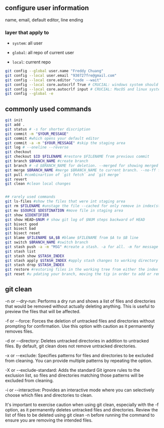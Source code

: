 ## configure user information
name, email, default editor, line ending
### layer that apply to
 - `system`: all user

 - `global`: all repo of current user

 - `local`: current repo

```bash
git config --global user.name "Freddy Chuang"
git config --local user.email "930727fre@gmail.com"
git config --local core.editor "code --wait"
git config --local core.autocrlf True # CRUCIAL: windows system should set this up
git config --local core.autocrlf input # CRUCIAL: MacOS and linux system should set this up
git config --global -e
```

## commonly used commands
```bash
git init
git add .
git status # -s for shorter discription
git commit -m "$YOUR_MESSAGE"
git commit #which opens your default editor
git commit -a -m "$YOUR_MESSAGE" #skip the staging area
git log # --oneline --reverse
git checkout
git checkout $ID $FILENAME #restore $FILENAME from previous commit
git branch $BRANCH_NAME #create branch
git branch # -d $BRANCH_NAME for deletion. --merged for showing merged branches. --no-merged.
git merge $BRANCH_NAME #merge $BRANCH_NAME to current branch. --no-ff for not fast-forward(create a merge commit)
git pull #combinartion of `git fetch` and `git merge`
git revert
git clean #clean local changes


## rarely used commands
git ls-files #show the files that were int staging area
git rm $FILENAME #unstage the file --cached for only remove in index(stagin area)
git mv $SOURCE $DESTINATION #move file in staging area
git show $IDENTIFIER
git show HEAD~$NUM # show git log of $NUM steps backward of HEAD
git bisect good
git bisect bad
git bisect reset
git blame $FILENAME $A,$B #blame $FILENAME from $A to $B line
git switch $BRANCH_NAME #switch branch
git stash push -a -m "MSG" #create a stash. -a for all. -m for message
git stash list
git stash show $STASH_INDEX
git stash apply $STASH_INDEX #apply stash changes to working directory
git stash drop $STASH_INDEX
git restore #restoring files in the working tree from either the index or another commit. This command does not update your branch. The command can also be used to restore files in the index from another commit.
git reset #u pdating your branch, moving the tip in order to add or remove commits from the branch. This operation changes the commit history. git reset can also be used to restore the index, overlapping with git restore.

```

## git clean
-n or --dry-run: Performs a dry run and shows a list of files and directories that would be removed without actually deleting anything. This is useful to preview the files that will be affected.

-f or --force: Forces the deletion of untracked files and directories without prompting for confirmation. Use this option with caution as it permanently removes files.

-d or --directory: Deletes untracked directories in addition to untracked files. By default, git clean does not remove untracked directories.

-x or --exclude: Specifies patterns for files and directories to be excluded from cleaning. You can provide multiple patterns by repeating the option.

-X or --exclude-standard: Adds the standard Git ignore rules to the exclusion list, so files and directories matching those patterns will be excluded from cleaning.

-i or --interactive: Provides an interactive mode where you can selectively choose which files and directories to clean.

It's important to exercise caution when using git clean, especially with the -f option, as it permanently deletes untracked files and directories. Review the list of files to be deleted using git clean -n before running the command to ensure you are removing the intended files.